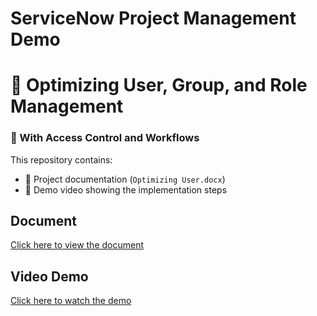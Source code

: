 # ServiceNow Project Management Demo
# 🚀 Optimizing User, Group, and Role Management  
### 🔐 With Access Control and Workflows

This repository contains:
- 📄 Project documentation (`Optimizing User.docx`)
- 🎥 Demo video showing the implementation steps

## Document
[Click here to view the document](https://github.com/dhanush007-d/optimizing-user/blob/main/Optimizing%20User.docx)

## Video Demo
[Click here to watch the demo](https://github.com/dhanush007-d/optimizing-user/blob/main/main.mp4)
